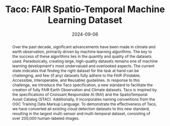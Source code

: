 ---
title: "Taco: FAIR Spatio-Temporal Machine Learning Dataset"
date: "2024-09-06"
speaker: "Julio Contreras & Cesar Aybar"
affiliation: "University of Valencia"
link: "https://tacofoundation.github.io/"
img: "taco.webp"
abstract: "Over the past decade, significant advancements have been made in climate and earth observation, primarily driven by machine learning algorithms. The key to the success of these algorithms lies in the quantity and quality of the datasets used. Paradoxically, creating large, high-quality datasets remains one of machine learning development's most undervalued and overlooked aspects. The current state indicates that finding the right dataset for the task at hand can be challenging, and few (if any) datasets fully adhere to the FAIR (Findable, Accessible, Interoperable, and Reusable) guidelines. In response to this challenge, we introduce the Taco specification, a new standard to facilitate the creation of fully FAIR Earth Observation and Climate datasets. Taco is inspired by the specifications of Croissant Responsible AI (RAI) and the SpatioTemporal Asset Catalog (STAC). Additionally, it incorporates naming conventions from the OGC Training Data Markup Language. To demonstrate the effectiveness of Taco, we have converted all existing cloud detection datasets to this new standard, resulting in the largest multi-sensor and multi-temporal dataset, consisting of over 200,000 human-labeled images."
---